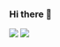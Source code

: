 ### Hi there 👋

![](https://github-readme-stats.vercel.app/api?username=StefanHeng&count_private=true&show_icons=true&theme=onedark)
![](https://github-readme-stats.vercel.app/api/top-langs/?username=StefanHeng&count_private=true&langs_count=4&layout=compact&theme=onedark)

<!--
**StefanHeng/StefanHeng** is a ✨ _special_ ✨ repository because its `README.md` (this file) appears on your GitHub profile.

Here are some ideas to get you started:

- 🔭 I’m currently working on ...
- 🌱 I’m currently learning ...
- 👯 I’m looking to collaborate on ...
- 🤔 I’m looking for help with ...
- 💬 Ask me about ...
- 📫 How to reach me: ...
- 😄 Pronouns: ...
- ⚡ Fun fact: ...
-->
